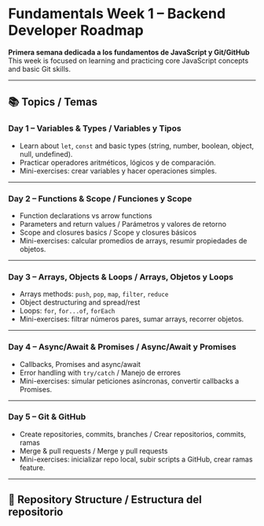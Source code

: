 # Fundamentals Week 1 – Backend Developer Roadmap

**Primera semana dedicada a los fundamentos de JavaScript y Git/GitHub**  
This week is focused on learning and practicing core JavaScript concepts and basic Git skills.

---

## 📚 Topics / Temas

### Day 1 – Variables & Types / Variables y Tipos
- Learn about `let`, `const` and basic types (string, number, boolean, object, null, undefined).  
- Practicar operadores aritméticos, lógicos y de comparación.  
- Mini-exercises: crear variables y hacer operaciones simples.

---

### Day 2 – Functions & Scope / Funciones y Scope
- Function declarations vs arrow functions  
- Parameters and return values / Parámetros y valores de retorno  
- Scope and closures basics / Scope y closures básicos  
- Mini-exercises: calcular promedios de arrays, resumir propiedades de objetos.

---

### Day 3 – Arrays, Objects & Loops / Arrays, Objetos y Loops
- Arrays methods: `push`, `pop`, `map`, `filter`, `reduce`  
- Object destructuring and spread/rest  
- Loops: `for`, `for...of`, `forEach`  
- Mini-exercises: filtrar números pares, sumar arrays, recorrer objetos.

---

### Day 4 – Async/Await & Promises / Async/Await y Promises
- Callbacks, Promises and async/await  
- Error handling with `try/catch` / Manejo de errores  
- Mini-exercises: simular peticiones asíncronas, convertir callbacks a Promises.

---

### Day 5 – Git & GitHub
- Create repositories, commits, branches / Crear repositorios, commits, ramas  
- Merge & pull requests / Merge y pull requests  
- Mini-exercises: inicializar repo local, subir scripts a GitHub, crear ramas feature.

---

## 📂 Repository Structure / Estructura del repositorio

